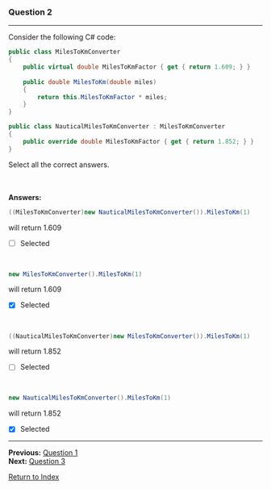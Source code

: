 ### Question 2

---

Consider the following C# code:

```csharp
public class MilesToKmConverter
{
	public virtual double MilesToKmFactor { get { return 1.609; } }
	
	public double MilesToKm(double miles)
	{
		return this.MilesToKmFactor * miles;
	}
}

public class NauticalMilesToKmConverter : MilesToKmConverter
{
	public override double MilesToKmFactor { get { return 1.852; } }
}
```

Select all the correct answers.

\
\
**Answers:**

```csharp
((MilesToKmConverter)new NauticalMilesToKmConverter()).MilesToKm(1)
```
will return 1.609
 - [ ] Selected

<br>

```csharp
new MilesToKmConverter().MilesToKm(1)
```
will return 1.609
 - [X] Selected

<br>

```csharp
((NauticalMilesToKmConverter)new MilesToKmConverter()).MilesToKm(1)
```
will return 1.852
 - [ ] Selected

<br>

```csharp
new NauticalMilesToKmConverter().MilesToKm(1)
```
will return 1.852
 - [X] Selected


---

**Previous:** [Question 1](./question1.md)  
**Next:** [Question 3](./question3.md)

[Return to Index](../readme.md)
